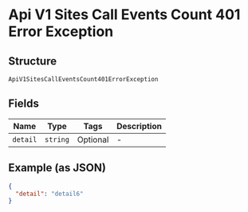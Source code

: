 
# Api V1 Sites Call Events Count 401 Error Exception

## Structure

`ApiV1SitesCallEventsCount401ErrorException`

## Fields

| Name | Type | Tags | Description |
|  --- | --- | --- | --- |
| `detail` | `string` | Optional | - |

## Example (as JSON)

```json
{
  "detail": "detail6"
}
```

